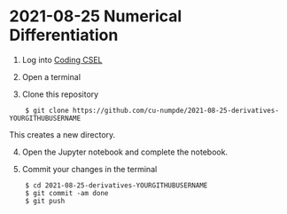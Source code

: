 # 2021-08-25 Numerical Differentiation

1. Log into [Coding CSEL](https://coding.csel.io)

2. Open a terminal

3. Clone this repository
```
    $ git clone https://github.com/cu-numpde/2021-08-25-derivatives-YOURGITHUBUSERNAME
```
   This creates a new directory.

4. Open the Jupyter notebook and complete the notebook.

5. Commit your changes in the terminal
```
    $ cd 2021-08-25-derivatives-YOURGITHUBUSERNAME
    $ git commit -am done
    $ git push
```
